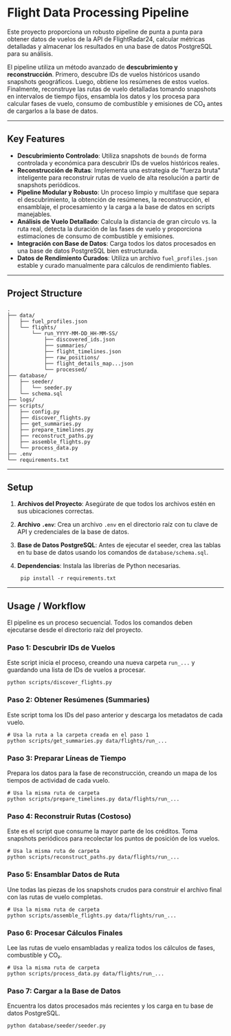 # Flight Data Processing Pipeline

Este proyecto proporciona un robusto pipeline de punta a punta para obtener datos de vuelos de la API de FlightRadar24, calcular métricas detalladas y almacenar los resultados en una base de datos PostgreSQL para su análisis.

El pipeline utiliza un método avanzado de **descubrimiento y reconstrucción**. Primero, descubre IDs de vuelos históricos usando snapshots geográficos. Luego, obtiene los resúmenes de estos vuelos. Finalmente, reconstruye las rutas de vuelo detalladas tomando snapshots en intervalos de tiempo fijos, ensambla los datos y los procesa para calcular fases de vuelo, consumo de combustible y emisiones de CO₂ antes de cargarlos a la base de datos.

---

## Key Features

- **Descubrimiento Controlado**: Utiliza snapshots de `bounds` de forma controlada y económica para descubrir IDs de vuelos históricos reales.
- **Reconstrucción de Rutas**: Implementa una estrategia de "fuerza bruta" inteligente para reconstruir rutas de vuelo de alta resolución a partir de snapshots periódicos.
- **Pipeline Modular y Robusto**: Un proceso limpio y multifase que separa el descubrimiento, la obtención de resúmenes, la reconstrucción, el ensamblaje, el procesamiento y la carga a la base de datos en scripts manejables.
- **Análisis de Vuelo Detallado**: Calcula la distancia de gran círculo vs. la ruta real, detecta la duración de las fases de vuelo y proporciona estimaciones de consumo de combustible y emisiones.
- **Integración con Base de Datos**: Carga todos los datos procesados en una base de datos PostgreSQL bien estructurada.
- **Datos de Rendimiento Curados**: Utiliza un archivo `fuel_profiles.json` estable y curado manualmente para cálculos de rendimiento fiables.

---

## Project Structure

    .
    ├── data/
    │   ├── fuel_profiles.json
    │   └── flights/
    │       └── run_YYYY-MM-DD_HH-MM-SS/
    │           ├── discovered_ids.json
    │           ├── summaries/
    │           ├── flight_timelines.json
    │           ├── raw_positions/
    │           ├── flight_details_map...json
    │           └── processed/
    ├── database/
    │   ├── seeder/
    │   │   └── seeder.py
    │   └── schema.sql
    ├── logs/
    ├── scripts/
    │   ├── config.py
    │   ├── discover_flights.py
    │   ├── get_summaries.py
    │   ├── prepare_timelines.py
    │   ├── reconstruct_paths.py
    │   ├── assemble_flights.py
    │   └── process_data.py
    ├── .env
    └── requirements.txt

---

## Setup

1. **Archivos del Proyecto**: Asegúrate de que todos los archivos estén en sus ubicaciones correctas.
2. **Archivo `.env`**: Crea un archivo `.env` en el directorio raíz con tu clave de API y credenciales de la base de datos.
3. **Base de Datos PostgreSQL**: Antes de ejecutar el seeder, crea las tablas en tu base de datos usando los comandos de `database/schema.sql`.
4. **Dependencias**: Instala las librerías de Python necesarias.

        pip install -r requirements.txt

---

## Usage / Workflow

El pipeline es un proceso secuencial. Todos los comandos deben ejecutarse desde el directorio raíz del proyecto.

### Paso 1: Descubrir IDs de Vuelos

Este script inicia el proceso, creando una nueva carpeta `run_...` y guardando una lista de IDs de vuelos a procesar.

    python scripts/discover_flights.py

### Paso 2: Obtener Resúmenes (Summaries)

Este script toma los IDs del paso anterior y descarga los metadatos de cada vuelo.

    # Usa la ruta a la carpeta creada en el paso 1
    python scripts/get_summaries.py data/flights/run_...

### Paso 3: Preparar Líneas de Tiempo

Prepara los datos para la fase de reconstrucción, creando un mapa de los tiempos de actividad de cada vuelo.

    # Usa la misma ruta de carpeta
    python scripts/prepare_timelines.py data/flights/run_...

### Paso 4: Reconstruir Rutas (Costoso)

Este es el script que consume la mayor parte de los créditos. Toma snapshots periódicos para recolectar los puntos de posición de los vuelos.

    # Usa la misma ruta de carpeta
    python scripts/reconstruct_paths.py data/flights/run_...

### Paso 5: Ensamblar Datos de Ruta

Une todas las piezas de los snapshots crudos para construir el archivo final con las rutas de vuelo completas.

    # Usa la misma ruta de carpeta
    python scripts/assemble_flights.py data/flights/run_...

### Paso 6: Procesar Cálculos Finales

Lee las rutas de vuelo ensambladas y realiza todos los cálculos de fases, combustible y CO₂.

    # Usa la misma ruta de carpeta
    python scripts/process_data.py data/flights/run_...

### Paso 7: Cargar a la Base de Datos

Encuentra los datos procesados más recientes y los carga en tu base de datos PostgreSQL.

    python database/seeder/seeder.py
